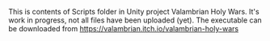 This is contents of Scripts folder in Unity project Valambrian Holy Wars.
It's work in progress, not all files have been uploaded (yet).
The executable can be downloaded from https://valambrian.itch.io/valambrian-holy-wars
